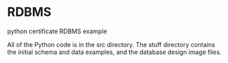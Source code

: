 # RDBMS
python certificate RDBMS example

All of the Python code is in the src directory. The stuff directory contains the initial schema and data examples, and the database design image files.


